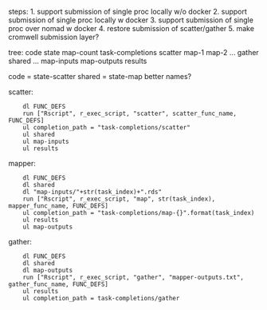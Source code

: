 steps:
    1. support submission of single proc locally w/o docker
    2. support submission of single proc locally w docker
    3. support submission of single proc over nomad w docker
    4. restore submission of scatter/gather
    5. make cromwell submission layer?

tree:
    code
    state
        map-count
    task-completions
        scatter 
        map-1
        map-2
        ...
        gather
    shared
        ...
    map-inputs
    map-outputs
    results

code = state-scatter
shared = state-map
better names?

scatter:
```
    dl FUNC_DEFS
    run ["Rscript", r_exec_script, "scatter", scatter_func_name, FUNC_DEFS]
    ul completion_path = "task-completions/scatter"
    ul shared
    ul map-inputs
    ul results
```

mapper:
```
    dl FUNC_DEFS
    dl shared
    dl "map-inputs/"+str(task_index)+".rds"
    run ["Rscript", r_exec_script, "map", str(task_index), mapper_func_name, FUNC_DEFS]
    ul completion_path = "task-completions/map-{}".format(task_index)
    ul results
    ul map-outputs
```

gather:
```
    dl FUNC_DEFS
    dl shared
    dl map-outputs
    run ["Rscript", r_exec_script, "gather", "mapper-outputs.txt", gather_func_name, FUNC_DEFS]
    ul results
    ul completion_path = task-completions/gather
```

